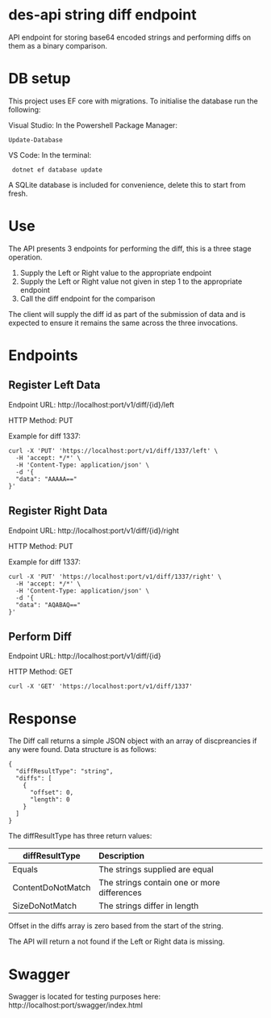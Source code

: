 # des-api string diff endpoint
 
API endpoint for storing base64 encoded strings and performing diffs on them as a binary comparison.

# DB setup

This project uses EF core with migrations. To initialise the database run the following:

Visual Studio: In the Powershell Package Manager:

``` 
Update-Database 
```

VS Code: In the terminal:

``` 
 dotnet ef database update
```

A SQLite database is included for convenience, delete this to start from fresh.

# Use

The API presents 3 endpoints for performing the diff, this is a three stage operation. 

1. Supply the Left or Right value to the appropriate endpoint
2. Supply the Left or Right value not given in step 1 to the appropriate endpoint
3. Call the diff endpoint for the comparison

The client will supply the diff id as part of the submission of data and is expected to ensure it remains the same across the three invocations.


# Endpoints

## Register Left Data

Endpoint URL: http://localhost:port/v1/diff/{id}/left

HTTP Method: PUT

Example for diff 1337:
```
curl -X 'PUT' 'https://localhost:port/v1/diff/1337/left' \
  -H 'accept: */*' \
  -H 'Content-Type: application/json' \
  -d '{
  "data": "AAAAA=="
}'
```

## Register Right Data

Endpoint URL: http://localhost:port/v1/diff/{id}/right

HTTP Method: PUT

Example for diff 1337:
```
curl -X 'PUT' 'https://localhost:port/v1/diff/1337/right' \
  -H 'accept: */*' \
  -H 'Content-Type: application/json' \
  -d '{
  "data": "AQABAQ=="
}'
```

## Perform Diff

Endpoint URL: http://localhost:port/v1/diff/{id}

HTTP Method: GET

```
curl -X 'GET' 'https://localhost:port/v1/diff/1337'
```

# Response

The Diff call returns a simple JSON object with an array of discpreancies if any were found. Data structure is as follows:

```
{
  "diffResultType": "string",
  "diffs": [
    {
      "offset": 0,
      "length": 0
    }
  ]
}
```

The diffResultType has three return values:

| diffResultType         | Description |
|--------------|:------------------|
| Equals | The strings supplied are equal  |
| ContentDoNotMatch | The strings contain one or more differences |
| SizeDoNotMatch | The strings differ in length |


Offset in the diffs array is zero based from the start of the string.

The API will return a not found if the Left or Right data is missing.

# Swagger

Swagger is located for testing purposes here: http://localhost:port/swagger/index.html
